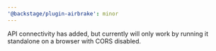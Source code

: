 ```yaml
---
'@backstage/plugin-airbrake': minor
---
```


API connectivity has added, but currently will only work by running it standalone on a browser with CORS disabled.
